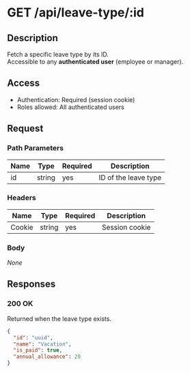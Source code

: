 # GET /api/leave-type/:id

## Description
Fetch a specific leave type by its ID.  
Accessible to any **authenticated user** (employee or manager).  

## Access
- Authentication: Required (session cookie)
- Roles allowed: All authenticated users

## Request

### Path Parameters
| Name | Type   | Required | Description         |
|------|--------|----------|-------------------|
| id   | string | yes      | ID of the leave type |

### Headers
| Name   | Type   | Required | Description           |
|--------|--------|----------|----------------------|
| Cookie | string | yes      | Session cookie        |

### Body
_None_

## Responses

### 200 OK
Returned when the leave type exists.

```json
{
  "id": "uuid",
  "name": "Vacation",
  "is_paid": true,
  "annual_allowance": 20
}
